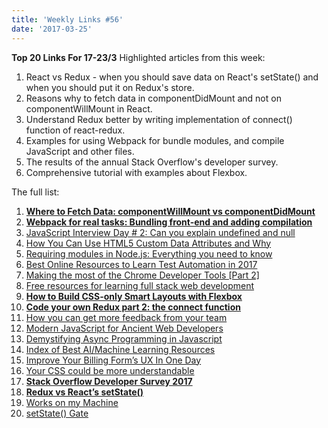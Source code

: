 ```yaml
---
title: 'Weekly Links #56'
date: '2017-03-25'
---
```


**Top 20 Links For 17-23/3** Highlighted articles from this week:

1.  React vs Redux - when you should save data on React's setState() and when you should put it on Redux's store.
2.  Reasons why to fetch data in componentDidMount and not on componentWillMount in React.
3.  Understand Redux better by writing implementation of connect() function of react-redux.
4.  Examples for using Webpack for bundle modules, and compile JavaScript and other files.
5.  The results of the annual Stack Overflow's developer survey.
6.  Comprehensive tutorial with examples about Flexbox.

The full list:

1.  **[Where to Fetch Data: componentWillMount vs componentDidMount](https://daveceddia.com/where-fetch-data-componentwillmount-vs-componentdidmount/)**
2.  **[Webpack for real tasks: Bundling front-end and adding compilation](https://iamakulov.com/notes/all/webpack-for-real-tasks-part-1/)**
3.  [JavaScript Interview Day # 2: Can you explain undefined and null](https://debugmode.net/2017/03/17/javascript-interview-day-2-can-you-explain-undefined-and-null/)
4.  [How You Can Use HTML5 Custom Data Attributes and Why](https://www.sitepoint.com/how-why-use-html5-custom-data-attributes/)
5.  [Requiring modules in Node.js: Everything you need to know](https://medium.freecodecamp.com/requiring-modules-in-node-js-everything-you-need-to-know-e7fbd119be8#.uciz0gs6x)
6.  [Best Online Resources to Learn Test Automation in 2017](https://simpleprogrammer.com/2017/03/22/best-resources-test-automation-2017/)
7.  [Making the most of the Chrome Developer Tools \[Part 2\]](https://blog.logrocket.com/making-the-most-of-the-chrome-developer-tools-part-2-4aa347970b30#.1033361rf)
8.  [Free resources for learning full stack web development](http://sdtimes.com/free-resources-learning-full-stack-web-development/)
9.  **[How to Build CSS-only Smart Layouts with Flexbox](https://www.toptal.com/front-end/how-to-build-css-only-smart-layouts-with-flexbox)**
10. **[Code your own Redux part 2: the connect function](http://blog.jakoblind.no/2017/03/20/learn-react-redux-by-coding-the-connect-function-yourself/)**
11. [How you can get more feedback from your team](https://getlighthouse.com/blog/get-more-feedback-team/)
12. [Modern JavaScript for Ancient Web Developers](https://trackchanges.postlight.com/modern-javascript-for-ancient-web-developers-58e7cae050f9#.y6katou57)
13. [Demystifying Async Programming in Javascript](https://blog.usebutton.com/demystifying-async-programming-in-javascript-47e417566f61#.2rgkofso2)
14. [Index of Best AI/Machine Learning Resources](https://hackernoon.com/index-of-best-ai-machine-learning-resources-71ba0c73e34d#.dibm1z11r)
15. [Improve Your Billing Form’s UX In One Day](https://www.smashingmagazine.com/2017/03/improve-billing-form-ux/)
16. [Your CSS could be more understandable](http://waarissyb.nl/articles/your-css-could-be-more-understandable.html)
17. **[Stack Overflow Developer Survey 2017](http://stackoverflow.com/insights/survey/2017)**
18. **[Redux vs React’s setState()](https://iamakulov.com/notes/all/redux-vs-react-setstate/)**
19. [Works on my Machine](https://www.leadingagile.com/2017/03/works-on-my-machine/)
20. [setState() Gate](https://medium.com/javascript-scene/setstate-gate-abc10a9b2d82#.5ys2tlf2w)
